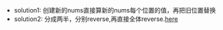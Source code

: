 + solution1: 创建新的nums直接算新的nums每个位置的值，再把旧位置替换
+ solution2: 分成两半，分别reverse,再直接全体reverse.[here](https://www.jiuzhang.com/solution/rotate-array/#tag-highlight-lang-cpp)
